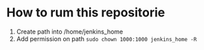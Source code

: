 # How to rum this repositorie

1. Create path into /home/jenkins_home
2. Add permission on path `sudo chown 1000:1000 jenkins_home -R`